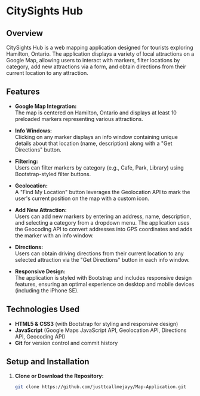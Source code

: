 # CitySights Hub

## Overview

CitySights Hub is a web mapping application designed for tourists exploring Hamilton, Ontario. The application displays a variety of local attractions on a Google Map, allowing users to interact with markers, filter locations by category, add new attractions via a form, and obtain directions from their current location to any attraction.

## Features

- **Google Map Integration:**  
  The map is centered on Hamilton, Ontario and displays at least 10 preloaded markers representing various attractions.

- **Info Windows:**  
  Clicking on any marker displays an info window containing unique details about that location (name, description) along with a "Get Directions" button.

- **Filtering:**  
  Users can filter markers by category (e.g., Cafe, Park, Library) using Bootstrap-styled filter buttons.

- **Geolocation:**  
  A "Find My Location" button leverages the Geolocation API to mark the user's current position on the map with a custom icon.

- **Add New Attraction:**  
  Users can add new markers by entering an address, name, description, and selecting a category from a dropdown menu. The application uses the Geocoding API to convert addresses into GPS coordinates and adds the marker with an info window.

- **Directions:**  
  Users can obtain driving directions from their current location to any selected attraction via the "Get Directions" button in each info window.

- **Responsive Design:**  
  The application is styled with Bootstrap and includes responsive design features, ensuring an optimal experience on desktop and mobile devices (including the iPhone SE).

## Technologies Used

- **HTML5 & CSS3** (with Bootstrap for styling and responsive design)
- **JavaScript** (Google Maps JavaScript API, Geolocation API, Directions API, Geocoding API)
- **Git** for version control and commit history

## Setup and Installation

1. **Clone or Download the Repository:**
   ```bash
   git clone https://github.com/justtcallmejayy/Map-Application.git
